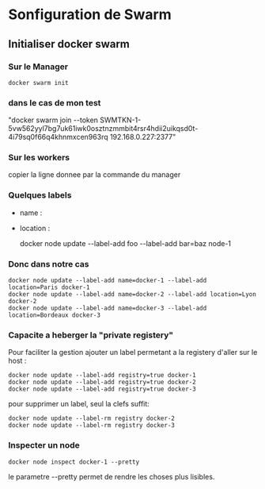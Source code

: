# Sonfiguration de Swarm

## Initialiser docker swarm

### Sur le Manager

    docker swarm init

### dans le cas de mon test

"docker swarm join --token SWMTKN-1-5vw562yyl7bg7uk61iwk0osztnzmmbit4rsr4hdii2uikqsd0t-4i79sq0f66q4khnmxcen963rq 192.168.0.227:2377"

### Sur les workers

copier la ligne donnee par la commande du manager

### Quelques labels

* name :
* location :

    docker node update --label-add foo --label-add bar=baz node-1

### Donc dans notre cas

    docker node update --label-add name=docker-1 --label-add location=Paris docker-1
    docker node update --label-add name=docker-2 --label-add location=Lyon  docker-2
    docker node update --label-add name=docker-3 --label-add location=Bordeaux docker-3

### Capacite a heberger la "private registery"

Pour faciliter la gestion ajouter un label permetant a la registery d'aller sur le host :

    docker node update --label-add registry=true docker-1
    docker node update --label-add registry=true docker-2
    docker node update --label-add registry=true docker-3

pour supprimer un label, seul la clefs suffit:

    docker node update --label-rm registry docker-2
    docker node update --label-rm registry docker-3

### Inspecter un node

    docker node inspect docker-1 --pretty

le parametre --pretty permet de rendre les choses plus lisibles.
